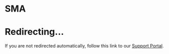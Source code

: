 # SMA

<head>
  <meta httpEquiv="refresh" content="0; url=https://support.sourceful.energy/article/31-configure-modbus-tcp-sma" />
</head>

# Redirecting...

If you are not redirected automatically, follow this link to our [Support Portal](https://support.sourceful.energy/article/31-configure-modbus-tcp-sma).